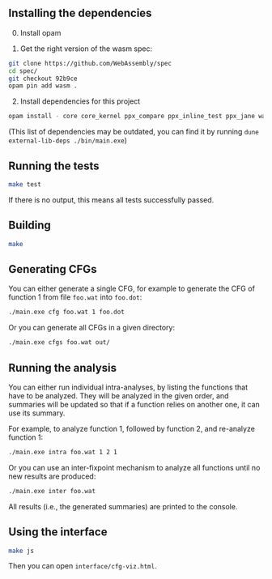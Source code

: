 Installing the dependencies
---------------------------
0. Install opam

1. Get the right version of the wasm spec:

```sh
git clone https://github.com/WebAssembly/spec
cd spec/
git checkout 92b9ce
opam pin add wasm .
```

2. Install dependencies for this project

```sh
opam install - core core_kernel ppx_compare ppx_inline_test ppx_jane wasm
```

(This list of dependencies may be outdated, you can find it by running `dune external-lib-deps ./bin/main.exe`)

Running the tests
-------------------

```sh
make test
```

If there is no output, this means all tests successfully passed.

Building
---------

```sh
make
```

Generating CFGs
-----------------
You can either generate a single CFG, for example to generate the CFG of function 1 from file `foo.wat` into `foo.dot`:

```sh
./main.exe cfg foo.wat 1 foo.dot
```

Or you can generate all CFGs in a given directory:

```sh
./main.exe cfgs foo.wat out/
```

Running the analysis
----------------------

You can either run individual intra-analyses, by listing the functions that have to be analyzed.
They will be analyzed in the given order, and summaries will be updated so that if a function relies on another one, it can use its summary.

For example, to analyze function 1, followed by function 2, and re-analyze function 1:

```sh
./main.exe intra foo.wat 1 2 1
```

Or you can use an inter-fixpoint mechanism to analyze all functions until no new results are produced:

```sh
./main.exe inter foo.wat
```

All results (i.e., the generated summaries) are printed to the console.

Using the interface
---------------------

```sh
make js
```

Then you can open `interface/cfg-viz.html`.
